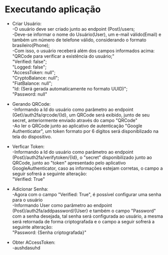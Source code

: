# Executando aplicação
- Criar Usuário: <br>
-O usuário deve ser criado junto ao endpoint (Post)/users; <br>
-Deve-se informar o nome do Usuário(User), um e-mail válido(Email) e também um número de telefone válido, considerando o formato brasileiro(Phone); <br>
-Com isso, o usuário receberá além dos campos informados acima: <br>
"QRCode para verificar a existência do usuário;" <br>
"Verified: false"; <br>
"Logged: false"; <br>
"AccessToken: null"; <br>
"CryptoBalance: null"; <br>
"FiatBalance: null"; <br>
"Id: (Será gerada automaticamente no formato UUID)";<br>
"Password: null"<br>

- Gerando QRCode: <br>
-Informando a Id do usuário como parâmetro ao endpoint (Get)/auth2fa/qrcode/{Id}, um QRCode será exibido, junto de seu secret, anteriormente enviado através do campo "QRCode" <br>
-Ao ler o QRCode junto ao aplicativo de autenticação "Google Authenticator", um token formato por 6 digitos será disponiblizado na tela do dispositivo. <br>

- Verficar Token:<br>
-Informando a Id do usuário como parâmetro ao endpoint (Post)/auth2fa/verifytoken/{Id}, o "secret" disponibilizado junto ao QRCode, junto ao "token" apresentado pelo aplicativo GoogleAuthenticator, caso as informações estejam corretas, o campo a seguir sofrerá a seguinte alteração:<br>
"Verified: True"

- Adicionar Senha:<br>
-Agora com o campo "Verified: True", é possível configurar uma senha para o usuário<br>
-Informando User como parâmetro ao endpoint (Post)/auth2fa/addpassword/{User} e também o campo "Password" com a senha desejada, tal senha será configurada ao usuário, a mesma será retornada de forma criptografada e o campo a seguir sofrerá a seguinte alteração:<br>
"Password: {Senha criptografada}"

- Obter ACcessToken:<br>
-aushdasuhd